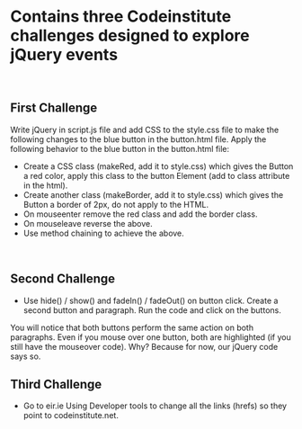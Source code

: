# Contains three Codeinstitute challenges designed to explore jQuery events

<br>

## First Challenge

Write jQuery in script.js file and add CSS to the style.css file to make the following changes to the blue button in the button.html file. Apply the following behavior to the blue button in the button.html file:

- Create a CSS class (makeRed, add it to style.css) which gives the Button a red color, apply this class to the button Element (add to class attribute in the html).
- Create another class (makeBorder, add it to style.css) which gives the Button a border of 2px, do not apply to the HTML.
- On mouseenter remove the red class and add the border class.
- On mouseleave reverse the above.
- Use method chaining to achieve the above.

<br>

## Second Challenge

- Use hide() / show() and fadeIn() / fadeOut() on button click. Create a second button and paragraph. Run the code and click on the buttons.

You will notice that both buttons perform the same action on both paragraphs. Even if you mouse over one button, both are highlighted (if you still have the mouseover code). Why? Because for now, our jQuery code says so.

## Third Challenge

- Go to eir.ie Using Developer tools to change all the links (hrefs) so they point to codeinstitute.net.
